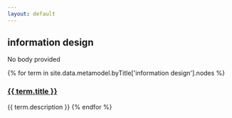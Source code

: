 ```yaml
---
layout: default
---
```

<style>
.initial-content {
  padding-left:5%;
  padding-right:25px;
}
</style>

## information design

No body provided

{% for term in site.data.metamodel.byTitle['information design'].nodes %}
### <a href='/_pages/embed?t={{ term.title }}'>{{ term.title }}</a>

{{ term.description }}
{% endfor %}
